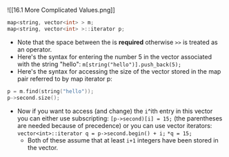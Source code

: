 ![[16.1 More Complicated Values.png]]
```c++
map<string, vector<int> > m;
map<string, vector<int> >::iterator p;
```
- Note that the space between the is **required** otherwise `>>` is treated as an operator.
- Here's the syntax for entering the number 5 in the vector associated with the string "hello": `m[string("hello")].push_back(5);`
- Here's the syntax for accessing the size of the vector stored in the map pair referred to by map iterator p: 
```c++
p = m.find(string("hello"));
p->second.size();
```
- Now if you want to access (and change) the `i`^ith entry in this vector you can either use subscripting: `[p->second)[i] = 15;` (the parentheses are needed because of precedence) or you can use vector iterators: `vector<int>::iterator q = p->second.begin() + i;` `*q = 15;`
	- Both of these assume that at least `i+1` integers have been stored in the vector.